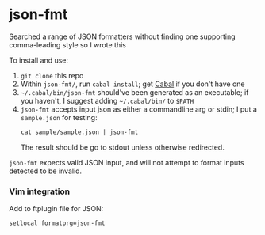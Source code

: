 # json-fmt

Searched a range of JSON formatters without finding one supporting comma-leading style so I wrote this

To install and use:

1.  `git clone` this repo
2.  Within `json-fmt/`, run `cabal install`; get [Cabal](https://cabal.readthedocs.io/en/3.6/) if you don't have one
3.  `~/.cabal/bin/json-fmt` should've been generated as an executable; if you haven't, I suggest adding `~/.cabal/bin/` to `$PATH`
4.  `json-fmt` accepts input json as either a commandline arg or stdin; I put a `sample.json` for testing:
    ```txt
    cat sample/sample.json | json-fmt
    ```
    The result should be go to stdout unless otherwise redirected.

`json-fmt` expects valid JSON input, and will not attempt to format inputs detected to be invalid.

### Vim integration

Add to ftplugin file for JSON:

```vim
setlocal formatprg=json-fmt
```
